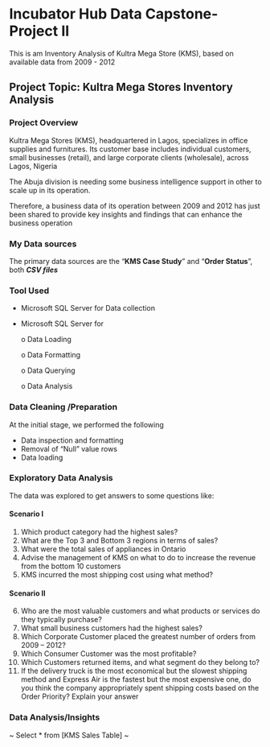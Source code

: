 # Incubator Hub Data Capstone-Project II
This is am Inventory Analysis of Kultra Mega Store (KMS), based on available data from 2009 - 2012

## Project Topic: Kultra Mega Stores Inventory Analysis

### Project Overview

Kultra Mega Stores (KMS), headquartered in Lagos, specializes in office supplies and furnitures. Its customer base includes individual customers, small businesses (retail), and large corporate clients (wholesale), across Lagos, Nigeria

The Abuja division is needing some business intelligence support in other to scale up in its operation. 

Therefore, a business data of its operation between 2009 and 2012 has just been shared to provide key insights and findings that can enhance the business operation

### My Data sources

The primary data sources are the “**KMS Case Study**” and “**Order Status**”, both _**CSV files**_

### Tool Used

-	Microsoft SQL Server for Data collection
-	Microsoft SQL Server for
  
    o	Data Loading
 	
 	  o	Data Formatting

    o	Data Querying

    o	Data Analysis

### Data Cleaning /Preparation

At the initial stage, we performed the following

-	Data inspection and formatting
-	Removal of “Null” value rows
-	Data loading

### Exploratory Data Analysis

The data was explored to get answers to some questions like:

#### Scenario I

1.	Which product category had the highest sales?
2.	What are the Top 3 and Bottom 3 regions in terms of sales?
3.	What were the total sales of appliances in Ontario
4.	Advise the management of KMS on what to do to increase the revenue from the bottom 10 customers
5.	KMS incurred the most shipping cost using what method?

#### Scenario II

6.	Who are the most valuable customers and what products or services do they typically purchase?
7.	What small business customers had the highest sales?
8.	Which Corporate Customer placed the greatest number of orders from 2009 – 2012?
9.	Which Consumer Customer was the most profitable?
10.	Which Customers returned items, and what segment do they belong to?
11.	If the delivery truck is the most economical but the slowest shipping method and Express Air is the fastest but the most expensive one, do you think the company appropriately spent shipping costs based on the Order Priority? Explain your answer

### Data Analysis/Insights

~
Select * from [KMS Sales Table]
~




